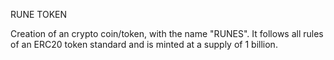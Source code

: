 RUNE TOKEN

Creation of an crypto coin/token, with the name "RUNES". 
It follows all rules of an ERC20 token standard and is minted at a supply of 1 billion.
